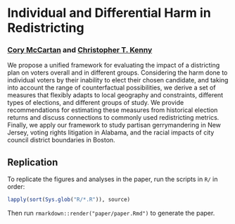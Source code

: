 # Individual and Differential Harm in Redistricting

### [Cory McCartan](https://corymccartan.github.io) and [Christopher T. Kenny](https://www.christophertkenny.com)

We propose a unified framework for evaluating the impact of a districting plan on voters overall and in different groups.
Considering the harm done to individual voters by their inability to elect their chosen candidate, and taking into account the range of counterfactual possibilities, we derive a set of measures that flexibly adapts to local geography and constraints, different types of elections, and different groups of study.
We provide recommendations for estimating these measures from historical election returns and discuss connections to commonly used redistricting metrics.
Finally, we apply our framework to study partisan gerrymandering in New Jersey, voting rights litigation in Alabama, and the racial impacts of city council district boundaries in Boston.

## Replication

To replicate the figures and analyses in the paper, run the scripts in `R/` in order:

``` r
lapply(sort(Sys.glob("R/*.R")), source)
```

Then run `rmarkdown::render("paper/paper.Rmd")` to generate the paper.

